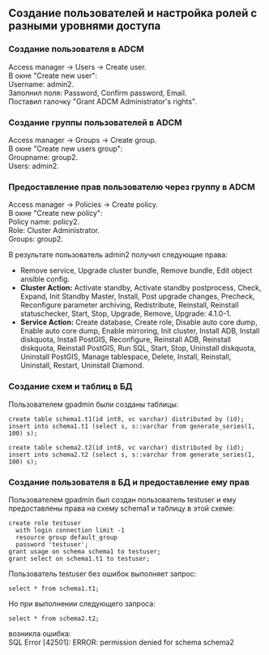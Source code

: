 ## Создание пользователей и настройка ролей с разными уровнями доступа ##   

### Создание пользователя в ADCM ###   
Access manager -> Users -> Create user.   
В окне "Create new user":   
Username: admin2.   
Заполнил поля: Password, Confirm password, Email.   
Поставил галочку "Grant ADCM Administrator's rights".   
   
### Создание группы пользователей в ADCM ###   
Access manager -> Groups -> Create group.    
В окне "Create new users group":   
Groupname: group2.   
Users: admin2.   

### Предоставление прав пользователю через группу в ADCM ###  
Access manager -> Policies -> Create policy.   
В окне "Create new policy":   
Policy name: policy2.   
Role: Cluster Administrator.   
Groups: group2.   
     
В результате пользователь admin2 получил следующие права:   
* Remove service, Upgrade cluster bundle, Remove bundle, Edit object ansible config.   
* **Cluster Action:** Activate standby, Activate standby postprocess, Check, Expand, Init Standby Master, Install, Post upgrade changes, Precheck, Reconfigure parameter archiving, Redistribute, Reinstall, Reinstall statuschecker, Start, Stop, Upgrade, Remove, Upgrade: 4.1.0-1.   
* **Service Action:** Create database, Create role, Disable auto core dump, Enable auto core dump, Enable mirroring, Init cluster, Install ADB, Install diskquota, Install PostGIS, Reconfigure, Reinstall ADB, Reinstall diskquota, Reinstall PostGIS, Run SQL, Start, Stop, Uninstall diskquota, Uninstall PostGIS, Manage tablespace, Delete, Install, Reinstall, Uninstall, Restart, Uninstall Diamond.
   
### Создание схем и таблиц в БД ###   
Пользователем gpadmin были созданы таблицы:
```
create table schema1.t1(id int8, vc varchar) distributed by (id);
insert into schema1.t1 (select s, s::varchar from generate_series(1, 100) s);
```
```
create table schema2.t2(id int8, vc varchar) distributed by (id);
insert into schema2.t2 (select s, s::varchar from generate_series(1, 100) s);
```

### Создание пользователя в БД и предоставление ему прав ###   
Пользователем gpadmin был создан пользователь testuser и ему предоставлены права на схему schema1 и таблицу в этой схеме:   
```
create role testuser 
  with login connection limit -1 
  resource group default_group
  password 'testuser';
grant usage on schema schema1 to testuser;
grant select on schema1.t1 to testuser;
```
Пользователь testuser без ошибок выполняет запрос:   
```
select * from schema1.t1;
```
Но при выполнении следующего запроса:   
```
select * from schema2.t2;
```
возникла ошибка:   
SQL Error [42501]: ERROR: permission denied for schema schema2   
